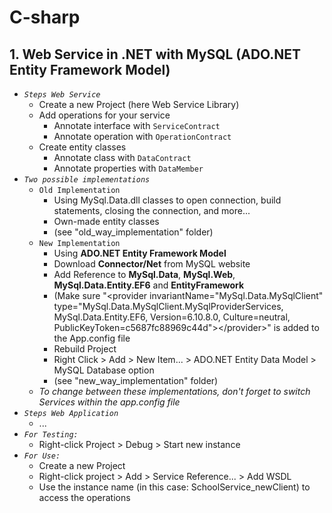 # C-sharp

## 1. Web Service in .NET with MySQL (ADO.NET Entity Framework Model)

* *`Steps Web Service`*
  * Create a new Project (here Web Service Library)
  * Add operations for your service
      * Annotate interface with `ServiceContract`
      * Annotate operation with `OperationContract`
  * Create entity classes
      * Annotate class with `DataContract`
      * Annotate properties with `DataMember`
* *`Two possible implementations`*
  * `Old Implementation`
      * Using MySql.Data.dll classes to open connection, build statements, closing the connection, and more...
      * Own-made entity classes
      * (see "old_way_implementation" folder)
  * `New Implementation`
      * Using **ADO.NET Entity Framework Model**
      * Download **Connector/Net** from MySQL website
      * Add Reference to **MySql.Data**, **MySql.Web**, **MySql.Data.Entity.EF6** and **EntityFramework**
      * (Make sure "&lt;provider invariantName="MySql.Data.MySqlClient" type="MySql.Data.MySqlClient.MySqlProviderServices, MySql.Data.Entity.EF6, Version=6.10.8.0, Culture=neutral, PublicKeyToken=c5687fc88969c44d"&gt;&lt;/provider&gt;" is added to the App.config file
      * Rebuild Project
      * Right Click > Add > New Item... > ADO.NET Entity Data Model > MySQL Database option
      * (see "new_way_implementation" folder)
  * *To change between these implementations, don't forget to switch Services within the app.config file*
* *`Steps Web Application`*
  * ...
* *`For Testing:`* 
  * Right-click Project > Debug > Start new instance
* *`For Use:`*
  * Create a new Project
  * Right-click project > Add > Service Reference... > Add WSDL
  * Use the instance name (in this case: SchoolService_newClient) to access the operations
